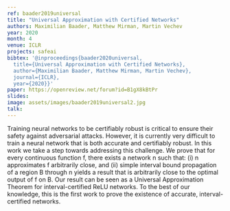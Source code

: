 ```yaml
---
ref: baader2019universal
title: "Universal Approximation with Certified Networks"
authors: Maximilian Baader, Matthew Mirman, Martin Vechev
year: 2020
month: 4
venue: ICLR
projects: safeai
bibtex: '@inproceedings{baader2020universal,
  title={Universal Approximation with Certified Networks},
  author={Maximilian Baader, Matthew Mirman, Martin Vechev},
  journal={ICLR},
  year={2020}}'
paper: https://openreview.net/forum?id=B1gX8kBtPr
slides:
image: assets/images/baader2019universal2.jpg
talk: 
---
```


Training neural networks to be certifiably robust is critical to ensure their safety against adversarial attacks. However, it is currently very difficult to train a neural network that is both accurate and certifiably robust. In this work we take a step towards addressing this challenge. We prove that for every continuous function f, there exists a network n such that: (i) n approximates f arbitrarily close, and (ii) simple interval bound propagation of a region B through n yields a result that is arbitrarily close to the optimal output of f on B. Our result can be seen as a Universal Approximation Theorem for interval-certified ReLU networks. To the best of our knowledge, this is the first work to prove the existence of accurate, interval-certified networks.

